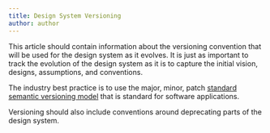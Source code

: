 ```yaml
---
title: Design System Versioning
author: author
---
```


This article should contain information about the versioning convention that will be used for the design system as it evolves. It is just as important to track the evolution of the design system as it is to capture the initial vision, designs, assumptions, and conventions.

The industry best practice is to use the major, minor, patch [standard semantic versioning model](https://semver.org/) that is standard for software applications.

Versioning should also include conventions around deprecating parts of the design system.
